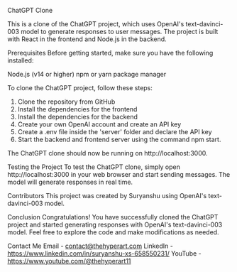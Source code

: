 ChatGPT Clone

This is a clone of the ChatGPT project, which uses OpenAI's text-davinci-003 model to generate responses to user messages. The project is built with React in the frontend and Node.js in the backend.

Prerequisites
Before getting started, make sure you have the following installed:

Node.js (v14 or higher)
npm or yarn package manager

To clone the ChatGPT project, follow these steps:

1. Clone the repository from GitHub
2. Install the dependencies for the frontend
3. Install the dependencies for the backend
4. Create your own OpenAI account and create an API key
5. Create a .env file inside the 'server' folder and declare the API key
4. Start the backend and frontend server using the command npm start.

The ChatGPT clone should now be running on http://localhost:3000.

Testing the Project
To test the ChatGPT clone, simply open http://localhost:3000 in your web browser and start sending messages. The model will generate responses in real time.

Contributors
This project was created by Suryanshu using OpenAI's text-davinci-003 model.


Conclusion
Congratulations! You have successfully cloned the ChatGPT project and started generating responses with OpenAI's text-davinci-003 model. Feel free to explore the code and make modifications as needed.

Contact Me
Email - contact@thehyperart.com
LinkedIn - https://www.linkedin.com/in/suryanshu-xs-658550231/
YouTube - https://www.youtube.com/@thehyperart11